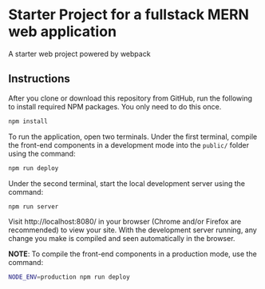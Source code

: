 # Starter Project for a fullstack MERN web application
A starter web project powered by webpack

## Instructions
After you clone or download this repository from GitHub, run the following to install required NPM packages. You only need to do this once.

```bash
npm install
```

To run the application, open two terminals. Under the first terminal, compile the front-end components in a development mode into the `public/` folder using the command:

```bash
npm run deploy
```

Under the second terminal, start the local development server using the command:

```bash
npm run server
```

Visit http://localhost:8080/ in your browser (Chrome and/or Firefox are recommended) to view your site. With the development server running, any change you make is compiled and seen automatically in the browser.

**NOTE**: To compile the front-end components in a production mode, use the command:

```bash
NODE_ENV=production npm run deploy
```
